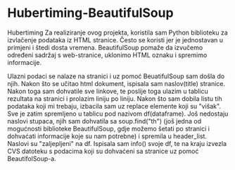 # Hubertiming-BeautifulSoup
Hubertiming
Za realiziranje ovog projekta, koristila sam Python biblioteku za izvlačenje podataka iz HTML stranice. 
Često se koristi jer je jednostavan u primjeni i štedi dosta vremena. 
BeautifulSoup pomaže da izvučemo određeni sadržaj s web-stranice, uklonimo HTML oznaku i spremimo informacije. 

Ulazni podaci se nalaze na stranici i uz pomoć BeuatifulSoup sam došla do njih. Nakon što se učitao html dokument, ispisala sam naslov(title) stranice. Nakon toga sam dohvatile sve linkove, te poslije toga ulazim u tablicu rezultata na stranici i prolazim liniju po liniju. Nakon što sam dobila listu tih podataka koji mi trebaju, izbacila sam uz replace elemente koji su "višak". Sve je zatim spremljeno u tablicu pod nazivom df(dataframe). Još nedostaju naslovi stupaca, njih sam dohvatila sa soup.find("th") (još jedna od mogućnosti biblioteke BeautifulSoup, gdje možemo šetati po stranici i dohvaćati informacije koje su nam potrebne) i spremila u header_list. Naslovi su "zaljepljeni" na df. Ispisala sam info() svoje df, te na kraju izvezla CVS datoteku s podacima koji su dohvaćeni sa stranice uz pomoć BeautifolSoup-a.
